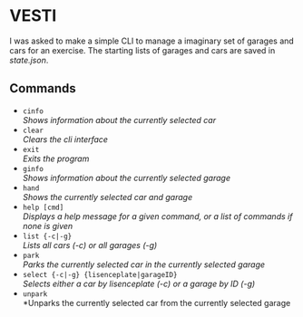 # VESTI
I was asked to make a simple CLI to manage a imaginary set of garages and cars for an exercise. The starting lists of garages and cars are saved in *state.json*.
## Commands
* `cinfo`<br>
*Shows information about the currently selected car*
* `clear`<br>
*Clears the cli interface*
* `exit`<br>
*Exits the program*
* `ginfo`<br>
*Shows information about the currently selected garage*
* `hand`<br>
*Shows the currently selected car and garage*
* `help [cmd]`<br>
*Displays a help message for a given command, or a list of commands if none is given*
* `list {-c|-g}`<br>
*Lists all cars (-c) or all garages (-g)*
* `park`<br>
*Parks the currently selected car in the currently selected garage*
* `select {-c|-g} {lisenceplate|garageID}`<br>
*Selects either a car by lisenceplate (-c) or a garage by ID (-g)*
* `unpark`<br>
*Unparks the currently selected car from the currently selected garage
